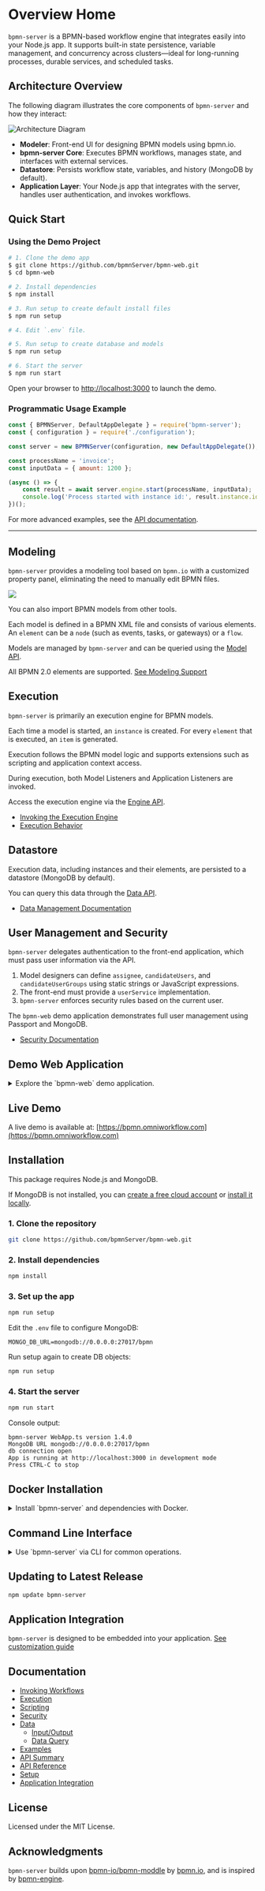 # Overview Home

`bpmn-server` is a BPMN-based workflow engine that integrates easily into your Node.js app. It supports built-in state persistence, variable management, and concurrency across clusters—ideal for long-running processes, durable services, and scheduled tasks.

## Architecture Overview

The following diagram illustrates the core components of `bpmn-server` and how they interact:

![Architecture Diagram](https://bpmnserver.github.io/docs/images/architecture-diagram.png)

- **Modeler**: Front-end UI for designing BPMN models using bpmn.io.
- **bpmn-server Core**: Executes BPMN workflows, manages state, and interfaces with external services.
- **Datastore**: Persists workflow state, variables, and history (MongoDB by default).
- **Application Layer**: Your Node.js app that integrates with the server, handles user authentication, and invokes workflows.

## Quick Start

### Using the Demo Project

```sh
# 1. Clone the demo app
$ git clone https://github.com/bpmnServer/bpmn-web.git
$ cd bpmn-web

# 2. Install dependencies
$ npm install

# 3. Run setup to create default install files
$ npm run setup

# 4. Edit `.env` file.

# 5. Run setup to create database and models
$ npm run setup

# 6. Start the server
$ npm run start
```

Open your browser to [http://localhost:3000](http://localhost:3000) to launch the demo.

### Programmatic Usage Example

```js
const { BPMNServer, DefaultAppDelegate } = require('bpmn-server');
const { configuration } = require('./configuration');

const server = new BPMNServer(configuration, new DefaultAppDelegate());

const processName = 'invoice';
const inputData = { amount: 1200 };

(async () => {
    const result = await server.engine.start(processName, inputData);
    console.log('Process started with instance id:', result.instance.id);
})();
```

For more advanced examples, see the [API documentation](https://bpmnserver.github.io/docs/api).

---

## Modeling

`bpmn-server` provides a modeling tool based on `bpmn.io` with a customized property panel, eliminating the need to manually edit BPMN files.

![](https://bpmnserver.github.io/docs/images/Modeler.png)

You can also import BPMN models from other tools.

Each model is defined in a BPMN XML file and consists of various elements. An `element` can be a `node` (such as events, tasks, or gateways) or a `flow`.

Models are managed by `bpmn-server` and can be queried using the [Model API](https://bpmnserver.github.io/docs/api/interfaces/IAPIModel).

All BPMN 2.0 elements are supported. [See Modeling Support](https://bpmnserver.github.io/docs/examples)

## Execution

`bpmn-server` is primarily an execution engine for BPMN models.

Each time a model is started, an `instance` is created. For every `element` that is executed, an `item` is generated.

Execution follows the BPMN model logic and supports extensions such as scripting and application context access.

During execution, both Model Listeners and Application Listeners are invoked.

Access the execution engine via the [Engine API](https://bpmnserver.github.io/docs/api/interfaces/IAPIEngine).

- [Invoking the Execution Engine](https://bpmnserver.github.io/docs/invokation)
- [Execution Behavior](https://bpmnserver.github.io/docs/execution)

## Datastore

Execution data, including instances and their elements, are persisted to a datastore (MongoDB by default).

You can query this data through the [Data API](https://bpmnserver.github.io/docs/api/interfaces/IAPIData).

- [Data Management Documentation](https://bpmnserver.github.io/docs/data)

## User Management and Security

`bpmn-server` delegates authentication to the front-end application, which must pass user information via the API.

1. Model designers can define `assignee`, `candidateUsers`, and `candidateUserGroups` using static strings or JavaScript expressions.
2. The front-end must provide a `userService` implementation.
3. `bpmn-server` enforces security rules based on the current user.

The `bpmn-web` demo application demonstrates full user management using Passport and MongoDB.

- [Security Documentation](https://bpmnserver.github.io/docs/security)

## Demo Web Application

<details>
<summary>Explore the `bpmn-web` demo application.</summary>

Features include:

- Persistent modeling tool (based on `bpmn.io`)
- Property panel supporting all `bpmn-server` features
- Execution with input forms for defined fields

![](https://bpmnserver.github.io/docs/images/inputFields.png)

- Task and workflow lists
- Instance detail view

![](https://bpmnserver.github.io/docs//images/instance-details1.png)

- Model specification viewer

![](https://bpmnserver.github.io/docs//images/instance-details2.png)
</details>

## Live Demo

A live demo is available at: [https://bpmn.omniworkflow.com](https://bpmn.omniworkflow.com)

## Installation

This package requires Node.js and MongoDB.

If MongoDB is not installed, you can [create a free cloud account](http://bit.ly/cyd-atlas) or [install it locally](https://www.mongodb.com/docs/manual/installation/).

### 1. Clone the repository
```sh
git clone https://github.com/bpmnServer/bpmn-web.git
```

### 2. Install dependencies
```sh
npm install
```

### 3. Set up the app
```sh
npm run setup
```

Edit the `.env` file to configure MongoDB:
```env
MONGO_DB_URL=mongodb://0.0.0.0:27017/bpmn
```

Run setup again to create DB objects:
```sh
npm run setup
```

### 4. Start the server
```sh
npm run start
```

Console output:
```text
bpmn-server WebApp.ts version 1.4.0
MongoDB URL mongodb://0.0.0.0:27017/bpmn
db connection open
App is running at http://localhost:3000 in development mode
Press CTRL-C to stop
```

## Docker Installation

<details>
<summary>Install `bpmn-server` and dependencies with Docker.</summary>

### 1. Create a project folder

### 2. Add a `docker-compose.yml` file:
```yaml
version: "3.7"
name: bpmn-server
services:
  bpmn-web:
    image: ralphhanna/bpmn-web
    command: sh -c "
        npm run setup &&
        npm run start"
    ports:
      - 3000:3000
    volumes:
      - 'app:/app'
    depends_on:
      - mongo

  mongo:
    image: mongo
    ports:
      - 27017:27017
    volumes:
      - mongodb:/data/db

volumes:
  mongodb:
    driver: local
    driver_opts:
      type: 'none'
      o: 'bind'
      device: './mongodb_volume'

  app:
    driver: local
    driver_opts:
      type: 'none'
      o: 'bind'
      device: './bpmn_server_volume'
```

### 3. Start the container
```sh
docker compose up -d
```
</details>

## Command Line Interface

<details>
<summary>Use `bpmn-server` via CLI for common operations.</summary>

```sh
npm run cli

server started..
Commands:
  q     quit
  s     start process
  lo    list outstanding items
  li    list items
  l     list instances for a process
  di    display instance information
  i     invoke task
  sgl   signal task
  msg   message task
  d     delete instances
  lm    list models
  lme   list model elements
  ck    check locked instances
  re    recover hung processes
  lu    list users
  spw   set user password
  ?     show this help menu
```
</details>

## Updating to Latest Release
```sh
npm update bpmn-server
```

## Application Integration

`bpmn-server` is designed to be embedded into your application. [See customization guide](https://bpmnserver.github.io/docs/customization)

## Documentation

- [Invoking Workflows](https://bpmnserver.github.io/docs/invokation)
- [Execution](https://bpmnserver.github.io/docs/execution)
- [Scripting](https://bpmnserver.github.io/docs/scripting)
- [Security](https://bpmnserver.github.io/docs/security)
- [Data](https://bpmnserver.github.io/docs/data)
  - [Input/Output](https://bpmnserver.github.io/docs/data#input-output-data)
  - [Data Query](https://bpmnserver.github.io/docs/data#dataQuery)
- [Examples](https://bpmnserver.github.io/docs/examples)
- [API Summary](https://bpmnserver.github.io/docs/api-summary)
- [API Reference](https://bpmnserver.github.io/docs/api)
- [Setup](https://bpmnserver.github.io/docs/setup)
- [Application Integration](https://bpmnserver.github.io/docs/customization)

## License

Licensed under the MIT License.

## Acknowledgments

`bpmn-server` builds upon [bpmn-io/bpmn-moddle](https://github.com/bpmn-io/bpmn-moddle) by [bpmn.io](http://bpmn.io), and is inspired by [bpmn-engine](https://github.com/paed01/bpmn-engine).

